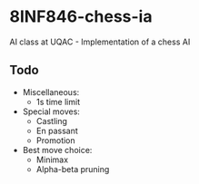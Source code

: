 # 8INF846-chess-ia
AI class at UQAC - Implementation of a chess AI

## Todo
* Miscellaneous:
  * 1s time limit
* Special moves:
  * Castling
  * En passant
  * Promotion
* Best move choice:
  * Minimax
  * Alpha-beta pruning